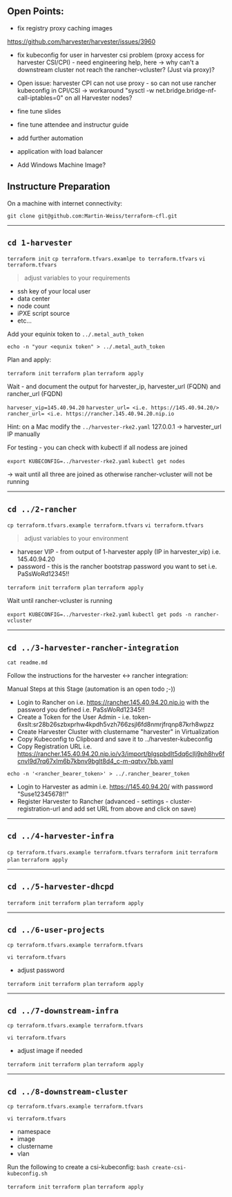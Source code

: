 Open Points:
----------------------
- fix registry proxy caching images

https://github.com/harvester/harvester/issues/3960
- fix kubeconfig for user in harvester csi problem (proxy access for harvester CSI/CPI) - need engineering help, here
  -> why can't a downstream cluster not reach the rancher-vcluster? (Just via proxy)?
- Open issue: harvester CPI can not use proxy - so can not use rancher kubeconfig in CPI/CSI
-> workaround "sysctl -w net.bridge.bridge-nf-call-iptables=0" on all Harvester nodes?


- fine tune slides
- fine tune attendee and instructur guide
- add further automation
- application with load balancer
- Add Windows Machine Image?

Instructure Preparation
-----------------------

On a machine with internet connectivity:

`git clone git@github.com:Martin-Weiss/terraform-cfl.git`

-----------------------
`cd 1-harvester`
-----------------------
`terraform init`
`cp terraform.tfvars.examlpe to terraform.tfvars`
`vi terraform.tfvars`

> adjust variables to your requirements
- ssh key of your local user
- data center
- node count
- iPXE script source
- etc...

Add your equinix token to `../.metal_auth_token`

`echo -n "your <equnix token" > ../.metal_auth_token`

Plan and apply:

`terraform init`
`terraform plan`
`terraform apply`

Wait - and document the output for harvester_ip, harvester_url (FQDN) and rancher_url (FQDN)

`harveser_vip=145.40.94.20`
`harvester_url= <i.e. https://145.40.94.20/>`
`rancher_url= <i.e. https://rancher.145.40.94.20.nip.io`

Hint: on a Mac modify the `../harvester-rke2.yaml` 127.0.0.1 -> harvester_url IP manually

For testing - you can check with kubectl if all nodess are joined

`export KUBECONFIG=../harvester-rke2.yaml`
`kubectl get nodes`

-> wait until all three are joined as otherwise rancher-vcluster will not be running

-----------------------
`cd ../2-rancher`
-----------------------
`cp terraform.tfvars.example terraform.tfvars`
`vi terraform.tfvars`

> adjust variables to your environment
- harveser VIP - from output of 1-harvester apply (IP in harvester_vip) i.e. 145.40.94.20
- password - this is the rancher bootstrap password you want to set i.e. PaSsWoRd12345!!

`terraform init`
`terraform plan`
`terraform apply`

Wait until rancher-vcluster is running

`export KUBECONFIG=../harvester-rke2.yaml`
`kubectl get pods -n rancher-vcluster`

-----------------------
`cd ../3-harvester-rancher-integration`
-----------------------
`cat readme.md`

Follow the instructions for the harvester <-> rancher integration: 

<SNIP>
Manual Steps at this Stage (automation is an open todo ;-))

- Login to Rancher on i.e. https://rancher.145.40.94.20.nip.io with the password you defined i.e. PaSsWoRd12345!!
- Create a Token for the User Admin - i.e. token-6xslt:sr28b26szbxprhw4kpdh5vzh766zsjl6fd8nmrjfrqnp87krh8wpzz
- Create Harvester Cluster with clustername "harvester" in Virtualization
- Copy Kubeconfig to Clipboard and save it to ../harvester-kubeconfig
- Copy Registration URL i.e. https://rancher.145.40.94.20.nip.io/v3/import/blgspbdlt5dq6cllj9ph8hv6fcnvl9d7rq67xlm6b7kbnv9bglt8d4_c-m-qqtvv7bb.yaml

`echo -n '<rancher_bearer_token>' > ../.rancher_bearer_token`

- Login to Harvester as admin i.e. https://145.40.94.20/ with password "Suse12345678!!"
- Register Harvester to Rancher (advanced - settings - cluster-registration-url and add set URL from above and click on save)
</SNIP>

-----------------------
`cd ../4-harvester-infra`
-----------------------

`cp terraform.tfvars.example terraform.tfvars`
`terraform init`
`terraform plan`
`terraform apply`

-----------------------
`cd ../5-harvester-dhcpd`
-----------------------

`terraform init`
`terraform plan`
`terraform apply`

-----------------------
`cd ../6-user-projects`
-----------------------

`cp terraform.tfvars.example terraform.tfvars`

`vi terraform.tfvars`
- adjust password

`terraform init`
`terraform plan`
`terraform apply`

-----------------------
`cd ../7-downstream-infra`
-----------------------

`cp terraform.tfvars.example terraform.tfvars`

`vi terraform.tfvars`
- adjust image if needed

`terraform init`
`terraform plan`
`terraform apply`

-----------------------
`cd ../8-downstream-cluster`
-----------------------

`cp terraform.tfvars.example terraform.tfvars`

`vi terraform.tfvars`
- namespace
- image
- clustername
- vlan

Run the following to create a csi-kubeconfig:
`bash create-csi-kubeconfig.sh`

`terraform init`
`terraform plan`
`terraform apply`
